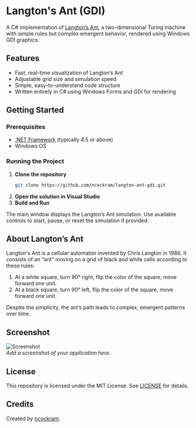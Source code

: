 # Langton's Ant (GDI)

A C# implementation of [Langton’s Ant](https://en.wikipedia.org/wiki/Langton%27s_ant), a two-dimensional Turing machine with simple rules but complex emergent behavior, rendered using Windows GDI graphics.

## Features

- Fast, real-time visualization of Langton’s Ant
- Adjustable grid size and simulation speed
- Simple, easy-to-understand code structure
- Written entirely in C# using Windows Forms and GDI for rendering

## Getting Started

### Prerequisites

- [.NET Framework](https://dotnet.microsoft.com/download) (typically 4.5 or above)
- Windows OS

### Running the Project

1. **Clone the repository**  
   ```bash
   git clone https://github.com/ncockram/langton-ant-gdi.git
   ```
2. **Open the solution in Visual Studio**
3. **Build and Run**

The main window displays the Langton’s Ant simulation. Use available controls to start, pause, or reset the simulation if provided.

## About Langton’s Ant

Langton's Ant is a cellular automaton invented by Chris Langton in 1986. It consists of an “ant” moving on a grid of black and white cells according to these rules:

1. At a white square, turn 90° right, flip the color of the square, move forward one unit.
2. At a black square, turn 90° left, flip the color of the square, move forward one unit.

Despite the simplicity, the ant’s path leads to complex, emergent patterns over time.

## Screenshot

![Screenshot](screenshot.png)  
*Add a screenshot of your application here.*

## License

This repository is licensed under the MIT License. See [LICENSE](LICENSE) for details.

## Credits

Created by [ncockram](https://github.com/ncockram).

